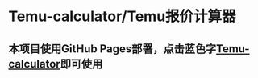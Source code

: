 # Temu-calculator/Temu报价计算器

## **本项目使用GitHub Pages部署，点击蓝色字[Temu-calculator](https://qssama-w.github.io/Tcalculator/)即可使用**
